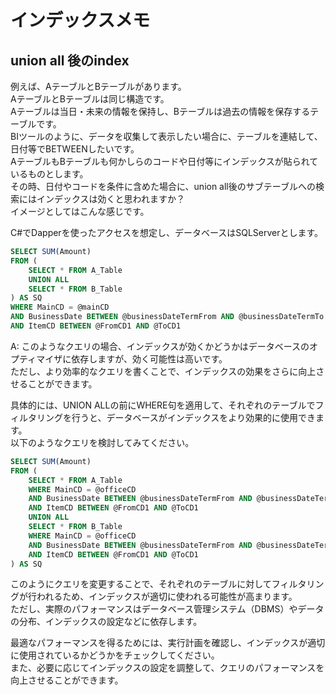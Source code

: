 # インデックスメモ

## union all 後のindex

例えば、AテーブルとBテーブルがあります。  
AテーブルとBテーブルは同じ構造です。  
Aテーブルは当日・未来の情報を保持し、Bテーブルは過去の情報を保存するテーブルです。  
BIツールのように、データを収集して表示したい場合に、テーブルを連結して、日付等でBETWEENしたいです。  
AテーブルもBテーブルも何かしらのコードや日付等にインデックスが貼られているものとします。  
その時、日付やコードを条件に含めた場合に、union all後のサブテーブルへの検索にはインデックスは効くと思われますか？  
イメージとしてはこんな感じです。  

C#でDapperを使ったアクセスを想定し、データベースはSQLServerとします。

``` sql
SELECT SUM(Amount)
FROM (
    SELECT * FROM A_Table
    UNION ALL
    SELECT * FROM B_Table
) AS SQ
WHERE MainCD = @mainCD
AND BusinessDate BETWEEN @businessDateTermFrom AND @businessDateTermTo
AND ItemCD BETWEEN @FromCD1 AND @ToCD1
```

A: このようなクエリの場合、インデックスが効くかどうかはデータベースのオプティマイザに依存しますが、効く可能性は高いです。  
ただし、より効率的なクエリを書くことで、インデックスの効果をさらに向上させることができます。  

具体的には、UNION ALLの前にWHERE句を適用して、それぞれのテーブルでフィルタリングを行うと、データベースがインデックスをより効果的に使用できます。  
以下のようなクエリを検討してみてください。  

``` sql
SELECT SUM(Amount)
FROM (
    SELECT * FROM A_Table
    WHERE MainCD = @officeCD
    AND BusinessDate BETWEEN @businessDateTermFrom AND @businessDateTermTo
    AND ItemCD BETWEEN @FromCD1 AND @ToCD1
    UNION ALL
    SELECT * FROM B_Table
    WHERE MainCD = @officeCD
    AND BusinessDate BETWEEN @businessDateTermFrom AND @businessDateTermTo
    AND ItemCD BETWEEN @FromCD1 AND @ToCD1
) AS SQ
```

このようにクエリを変更することで、それぞれのテーブルに対してフィルタリングが行われるため、インデックスが適切に使われる可能性が高まります。  
ただし、実際のパフォーマンスはデータベース管理システム（DBMS）やデータの分布、インデックスの設定などに依存します。  

最適なパフォーマンスを得るためには、実行計画を確認し、インデックスが適切に使用されているかどうかをチェックしてください。  
また、必要に応じてインデックスの設定を調整して、クエリのパフォーマンスを向上させることができます。  
